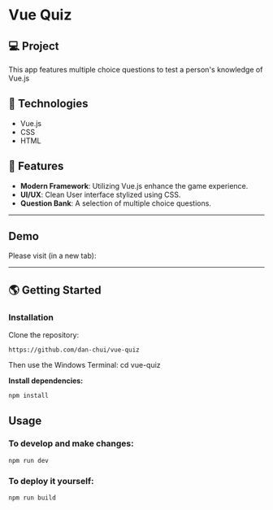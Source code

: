 # Vue Quiz

## 💻 Project
This app features multiple choice questions to test a person's knowledge of Vue.js

## 🚀 Technologies

- Vue.js
- CSS
- HTML

## 💫 Features

- **Modern Framework**: Utilizing Vue.js enhance the game experience.
- **UI/UX**: Clean User interface stylized using CSS.
- **Question Bank**: A selection of multiple choice questions.

---
## Demo

Please visit (in a new tab): 

---

## 🌎 Getting Started

### Installation

Clone the repository:

```
https://github.com/dan-chui/vue-quiz
```

Then use the Windows Terminal: cd vue-quiz


**Install dependencies:**

```
npm install
```

## Usage
### To develop and make changes:

```
npm run dev
```

### To deploy it yourself:

```
npm run build
```
